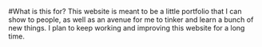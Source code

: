 #What is this for?
This website is meant to be a little portfolio that I can show to people, as well as an avenue for me to tinker and learn a bunch of new things. 
I plan to keep working and improving this website for a long time.
